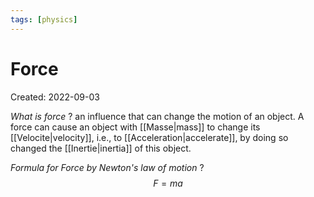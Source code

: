 ```yaml
---
tags: [physics] 
---
```

# Force
Created: 2022-09-03

*What is force*
?
an influence that can change the motion of an object. A force can cause an object with [[Masse|mass]] to change its [[Velocite|velocity]], i.e., to [[Acceleration|accelerate]], by doing so changed the [[Inertie|inertia]] of this object.
<!--SR:!2022-10-01,16,230-->

*Formula for Force by Newton's law of motion*
?
$$F=ma$$
<!--SR:!2022-09-23,16,290-->